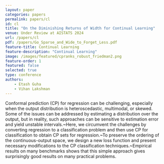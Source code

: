 ```yaml
---
layout: paper
categories: papers
permalink: papers/cl
id: cl
title: "On the Diminishing Returns of Width for Continual Learning"
venue: Under Review at AISTATS 2024
url: /papers/cl
pdf: /papers/Go_Sparse_and_Wide_to_Forget_Less.pdf
feature-title: Continual Learning
feature-description: "Continual Learning"
image: /images/featured/cpranks_robust_friedman2.png
feature-order: 1
featured: false
selected: true
type: conference
authors:
    - Etash Guha
    - Vihan Lakshman
---
```

Conformal prediction (CP) for regression can be challenging, especially when the output distribution is heteroscedastic, multimodal, or skewed. Some of the issues can be addressed by estimating a distribution over the output, but in reality, such approaches can be sensitive to estimation error and yield unstable intervals.~Here, we circumvent the challenges by converting regression to a classification problem and then use CP for classification to obtain CP sets for regression.~To preserve the ordering of the continuous-output space, we design a new loss function and present necessary modifications to the CP classification techniques.~Empirical results on many benchmarks shows that this simple approach gives surprisingly good results on many practical problems.